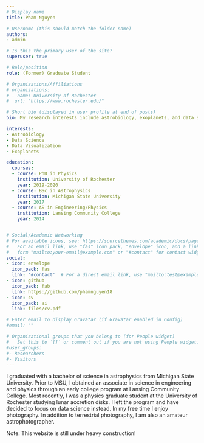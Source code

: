 ```yaml
---
# Display name
title: Pham Nguyen

# Username (this should match the folder name)
authors:
- admin

# Is this the primary user of the site?
superuser: true

# Role/position
role: (Former) Graduate Student

# Organizations/Affiliations
# organizations:
# - name: University of Rochester
#  url: "https://www.rochester.edu/"

# Short bio (displayed in user profile at end of posts)
bio: My research interests include astrobiology, exoplanets, and data science.

interests:
- Astrobiology
- Data Science 
- Data Visualization
- Exoplanets

education:
  courses:
  - course: PhD in Physics
    institution: University of Rochester
    year: 2019-2020 
  - course: BSc in Astrophysics
    institution: Michigan State University
    year: 2017
  - course: AS in Engineering/Physics
    institution: Lansing Community College
    year: 2014


# Social/Academic Networking
# For available icons, see: https://sourcethemes.com/academic/docs/page-builder/#icons
#   For an email link, use "fas" icon pack, "envelope" icon, and a link in the
#   form "mailto:your-email@example.com" or "#contact" for contact widget.
social:
- icon: envelope
  icon_pack: fas
  link: '#contact'  # For a direct email link, use "mailto:test@example.org".
- icon: github
  icon_pack: fab
  link: https://github.com/phamnguyen18
- icon: cv
  icon_pack: ai
  link: files/cv.pdf

# Enter email to display Gravatar (if Gravatar enabled in Config)
#email: ""

# Organizational groups that you belong to (for People widget)
#   Set this to `[]` or comment out if you are not using People widget.
#user_groups:
#- Researchers
#- Visitors
---
```


I graduated with a bachelor of science in astrophysics from Michigan State University. Prior to MSU, I obtained an associate in science in engineering and physics through an early college program at Lansing Community College. Most recently, I was a physics graduate student at the University of Rochester studying lunar accretion disks. I left the program and have decided to focus on data science instead. In my free time I enjoy photography. In addition to terrestrial photography, I am also an amateur astrophotographer.

Note: This website is still under heavy construction!
